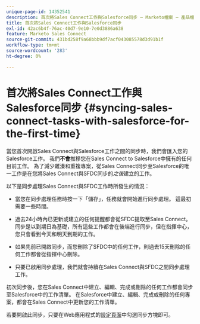 ```yaml
---
unique-page-id: 14352541
description: 首次將Sales Connect工作與Salesforce同步 — Marketo檔案 — 產品檔案
title: 首次將Sales Connect工作與Salesforce同步
exl-id: 42ac6b4f-76ac-40d7-9e10-7e0d3886a638
feature: Marketo Sales Connect
source-git-commit: 431bd258f9a68bbb9df7acf043085578d3d91b1f
workflow-type: tm+mt
source-wordcount: '283'
ht-degree: 0%

---
```


# 首次將Sales Connect工作與Salesforce同步 {#syncing-sales-connect-tasks-with-salesforce-for-the-first-time}

當您首次開啟Sales Connect與Salesforce工作之間的同步時，我們會匯入您的Salesforce工作。 我們&#x200B;**不會**&#x200B;推移您在Sales Connect to Salesforce中擁有的任何目前工作。 為了減少雜湊和重複專案，從Sales Connect同步至Salesforce的唯一工作是在您將Sales Connect與SFDC同步的&#x200B;*之後*&#x200B;建立的工作。

以下是同步處理Sales Connect與SFDC工作時所發生的情況：

- 當您在同步處理任務時按一下「儲存」，任務就會開始進行同步處理。 這最初需要一些時間。

- 過去24小時內已更新或建立的任何提醒都會從SFDC提取至Sales Connect。 同步是以到期日為基礎，所有這些工作都會在後端進行同步，但在指揮中心，您只會看到今天和明天到期的工作。

- 如果先前已開啟同步，而您刪除了SFDC中的任何工作，則過去15天刪除的任何工作都會從指揮中心刪除。

- 只要已啟用同步處理，我們就會持續在Sales Connect與SFDC之間同步處理工作。

初次同步後，您在Sales Connect中建立、編輯、完成或刪除的任何工作都會同步至Salesforce中的工作清單。 在Salesforce中建立、編輯、完成或刪除的任何專案，都會在Sales Connect中更新您的工作清單。

若要開啟此同步，只要在Web應用程式的[設定頁面](https://toutapp.com/login)中勾選同步方塊即可。
